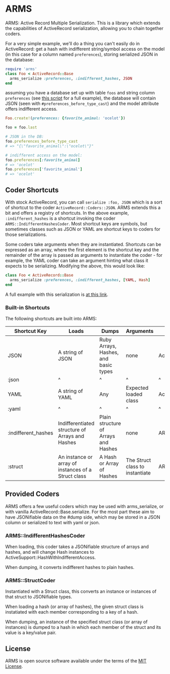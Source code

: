 # ARMS

ARMS: Active Record Multiple Serialization. This is a library which extends the capabilities of ActiveRecord serialization, allowing you to chain together coders.

For a very simple example, we'll do a thing you can't easily do in ActiveRecord: get a hash with indifferent string/symbol access on the model (in this case for a column named `preferences`), storing serialized JSON in the database:

```ruby
require 'arms'
class Foo < ActiveRecord::Base
  arms_serialize :preferences, :indifferent_hashes, JSON
end
```

assuming you have a database set up with table `foos` and string column `preferences` (see [this script](https://gist.github.com/notEthan/84a4e583ea6e96f0f92dab43286ba301) for a full example), the database will contain JSON (seen with `#preferences_before_type_cast`) and the model attribute offers indifferent access.

```ruby
Foo.create!(preferences: {favorite_animal: 'ocelot'})

foo = foo.last

# JSON in the DB:
foo.preferences_before_type_cast
# => "{\"favorite_animal\":\"ocelot\"}"

# indifferent access on the model:
foo.preferences[:favorite_animal]
# => 'ocelot'
foo.preferences['favorite_animal']
# => 'ocelot'
```

## Coder Shortcuts

With stock ActiveRecord, you can call `serialize :foo, JSON` which is a sort of shortcut to the coder `ActiveRecord::Coders::JSON`. ARMS extends this a bit and offers a registry of shortcuts. In the above example, `:indifferent_hashes` is a shortcut invoking the coder `ARMS::IndifferentHashesCoder`. Most shortcut keys are symbols, but sometimes classes such as JSON or YAML are shortcut keys to coders for those serializations.

Some coders take arguments when they are instantiated. Shortcuts can be expressed as an array, where the first element is the shortcut key and the remainder of the array is passed as arguments to instantiate the coder - for example, the YAML coder can take an argument hinting what class it expects to be serializing. Modifying the above, this would look like:

```ruby
class Foo < ActiveRecord::Base
  arms_serialize :preferences, :indifferent_hashes, [YAML, Hash]
end
```

A full example with this serialization is [at this link](https://gist.github.com/notEthan/297243912fcbd07354fc3d48093df12f).

### Built-in Shortcuts

The following shortcuts are built into ARMS:

| Shortcut Key        | Loads                                               | Dumps                                | Arguments                       | Coder Class                      |
| ---                 | ---                                                 | ---                                  | ---                             | ---                              |
| JSON                | A string of JSON                                    | Ruby Arrays, Hashes, and basic types | none                            | ActiveRecord::Coders::JSON       |
| :json               | ^                                                   | ^                                    | ^                               | ^                                |
| YAML                | A string of YAML                                    | Any                                  | Expected loaded class           | ActiveRecord::Coders::YAMLColumn |
| :yaml               | ^                                                   | ^                                    | ^                               | ^                                |
| :indifferent_hashes | Indifferentiated structure of Arrays and Hashes     | Plain structure of Arrays and Hashes | none                            | ARMS::IndifferentHashesCoder     |
| :struct             | An instance or array of instances of a Struct class | A Hash or Array of Hashes            | The Struct class to instantiate | ARMS::StructCoder                |

## Provided Coders

ARMS offers a few useful coders which may be used with arms_serialize, or with vanilla ActiveRecord::Base.serialize. For the most part these aim to have JSONifiable data on the #dump side, which may be stored in a JSON column or serialized to text with yaml or json.

### ARMS::IndifferentHashesCoder

When loading, this coder takes a JSONifiable structure of arrays and hashes, and will change Hash instances to ActiveSupport::HashWithIndifferentAccess.

When dumping, it converts indifferent hashes to plain hashes.

### ARMS::StructCoder

Instantiated with a Struct class, this converts an instance or instances of that struct to JSONifiable types.

When loading a hash (or array of hashes), the given struct class is instatiated with each member corresponding to a key of a hash.

When dumping, an instance of the specified struct class (or array of instances) is dumped to a hash in which each member of the struct and its value is a key/value pair.

## License

ARMS is open source software available under the terms of the [MIT License](https://opensource.org/licenses/MIT).
